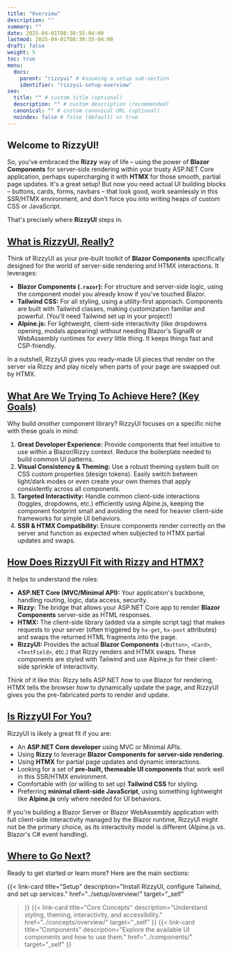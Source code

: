 ```yaml
---
title: "Overview"
description: ""
summary: ""
date: 2025-04-01T08:30:55-04:00
lastmod: 2025-04-01T08:30:55-04:00
draft: false
weight: 5
toc: true
menu:
  docs:
    parent: "rizzyui" # Assuming a setup sub-section
    identifier: "rizzyui-setup-overview"
seo:
  title: "" # custom title (optional)
  description: "" # custom description (recommended)
  canonical: "" # custom canonical URL (optional)
  noindex: false # false (default) or true
---
```

## Welcome to RizzyUI!

So, you've embraced the **Rizzy** way of life – using the power of **Blazor Components** for server-side rendering within your trusty ASP.NET Core application, perhaps supercharging it with **HTMX** for those smooth, partial page updates. It's a great setup! But now you need actual UI building blocks – buttons, cards, forms, navbars – that look good, work seamlessly in this SSR/HTMX environment, and don't force you into writing heaps of custom CSS or JavaScript.

That's precisely where **RizzyUI** steps in.

## [What is RizzyUI, Really?](#what-is-rizzyui-really)

Think of RizzyUI as your pre-built toolkit of **Blazor Components** specifically designed for the world of server-side rendering and HTMX interactions. It leverages:

*   **Blazor Components (`.razor`):** For structure and server-side logic, using the component model you already know if you've touched Blazor.
*   **Tailwind CSS:** For all styling, using a utility-first approach. Components are built with Tailwind classes, making customization familiar and powerful. (You'll need Tailwind set up in your project!)
*   **Alpine.js:** For lightweight, client-side interactivity (like dropdowns opening, modals appearing) *without* needing Blazor's SignalR or WebAssembly runtimes for *every* little thing. It keeps things fast and CSP-friendly.

In a nutshell, RizzyUI gives you ready-made UI pieces that render on the server via Rizzy and play nicely when parts of your page are swapped out by HTMX.

## [What Are We Trying To Achieve Here? (Key Goals)](#what-are-we-trying-to-achieve-here-key-goals)

Why build *another* component library? RizzyUI focuses on a specific niche with these goals in mind:

1.  **Great Developer Experience:** Provide components that feel intuitive to use within a Blazor/Rizzy context. Reduce the boilerplate needed to build common UI patterns.
2.  **Visual Consistency & Theming:** Use a robust theming system built on CSS custom properties (design tokens). Easily switch between light/dark modes or even create your own themes that apply consistently across all components.
3.  **Targeted Interactivity:** Handle common client-side interactions (toggles, dropdowns, etc.) efficiently using Alpine.js, keeping the component footprint small and avoiding the need for heavier client-side frameworks for simple UI behaviors.
4.  **SSR & HTMX Compatibility:** Ensure components render correctly on the server and function as expected when subjected to HTMX partial updates and swaps.

## [How Does RizzyUI Fit with Rizzy and HTMX?](#how-does-rizzyui-fit-with-rizzy-and-htmx)

It helps to understand the roles:

*   **ASP.NET Core (MVC/Minimal API):** Your application's backbone, handling routing, logic, data access, security.
*   **Rizzy:** The bridge that allows your ASP.NET Core app to render **Blazor Components** server-side as HTML responses.
*   **HTMX:** The client-side library (added via a simple script tag) that makes requests to your server (often triggered by `hx-get`, `hx-post` attributes) and swaps the returned HTML fragments into the page.
*   **RizzyUI:** Provides the actual **Blazor Components** (`<Button>`, `<Card>`, `<TextField>`, etc.) that Rizzy renders and HTMX swaps. These components are styled with Tailwind and use Alpine.js for their client-side sprinkle of interactivity.

Think of it like this: Rizzy tells ASP.NET *how* to use Blazor for rendering, HTMX tells the browser *how* to dynamically update the page, and RizzyUI gives you the pre-fabricated *parts* to render and update.

## [Is RizzyUI For You?](#is-rizzyui-for-you)

RizzyUI is likely a great fit if you are:

*   An **ASP.NET Core developer** using MVC or Minimal APIs.
*   Using **Rizzy** to leverage **Blazor Components for server-side rendering**.
*   Using **HTMX** for partial page updates and dynamic interactions.
*   Looking for a set of **pre-built, themeable UI components** that work well in this SSR/HTMX environment.
*   Comfortable with (or willing to set up) **Tailwind CSS** for styling.
*   Preferring **minimal client-side JavaScript**, using something lightweight like **Alpine.js** only where needed for UI behaviors.

If you're building a Blazor Server or Blazor WebAssembly application with full client-side interactivity managed by the Blazor runtime, RizzyUI might not be the primary choice, as its interactivity model is different (Alpine.js vs. Blazor's C# event handling).

## [Where to Go Next?](#where-to-go-next)

Ready to get started or learn more? Here are the main sections:

{{< link-card
  title="Setup"
  description="Install RizzyUI, configure Tailwind, and set up services."
  href="../setup/overview/"
  target="_self"
>}}
{{< link-card
  title="Core Concepts"
  description="Understand styling, theming, interactivity, and accessibility."
  href="../concepts/overview/"
  target="_self"
>}}
{{< link-card
  title="Components"
  description="Explore the available UI components and how to use them."
  href="../components/"
  target="_self"
>}}